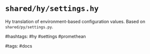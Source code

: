 # `shared/hy/settings.hy`

Hy translation of environment-based configuration values.
Based on `shared/py/settings.py`.

#hashtags: #hy #settings #promethean

#tags: #docs
